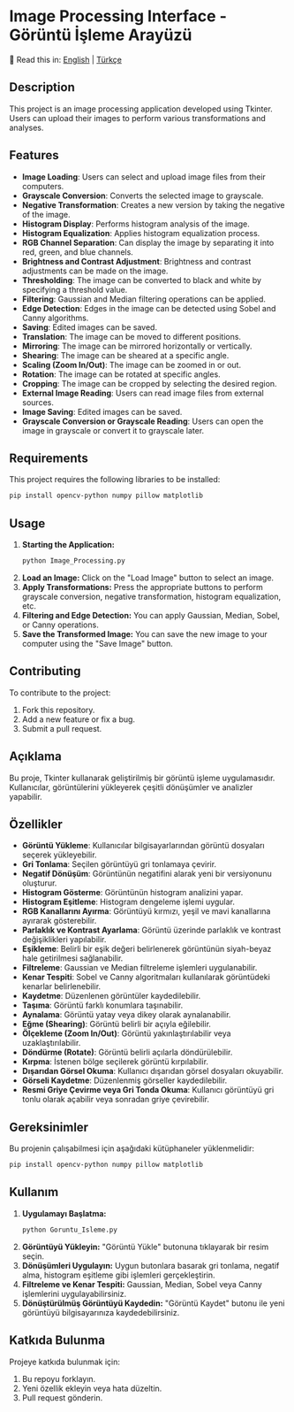 # Image Processing Interface - Görüntü İşleme Arayüzü 

📌 Read this in: [English](#description) | [Türkçe](#açıklama)

## Description

This project is an image processing application developed using Tkinter. Users can upload their images to perform various transformations and analyses.

## Features
- **Image Loading**: Users can select and upload image files from their computers.
- **Grayscale Conversion**: Converts the selected image to grayscale.
- **Negative Transformation**: Creates a new version by taking the negative of the image.
- **Histogram Display**: Performs histogram analysis of the image.
- **Histogram Equalization**: Applies histogram equalization process.
- **RGB Channel Separation**: Can display the image by separating it into red, green, and blue channels.
- **Brightness and Contrast Adjustment**: Brightness and contrast adjustments can be made on the image.
- **Thresholding**: The image can be converted to black and white by specifying a threshold value.
- **Filtering**: Gaussian and Median filtering operations can be applied.
- **Edge Detection**: Edges in the image can be detected using Sobel and Canny algorithms.
- **Saving**: Edited images can be saved.
- **Translation**: The image can be moved to different positions.
- **Mirroring**: The image can be mirrored horizontally or vertically.
- **Shearing**: The image can be sheared at a specific angle.
- **Scaling (Zoom In/Out)**: The image can be zoomed in or out.
- **Rotation**: The image can be rotated at specific angles.
- **Cropping**: The image can be cropped by selecting the desired region.
- **External Image Reading**: Users can read image files from external sources.
- **Image Saving**: Edited images can be saved.
- **Grayscale Conversion or Grayscale Reading**: Users can open the image in grayscale or convert it to grayscale later.

## Requirements
This project requires the following libraries to be installed:
```bash
pip install opencv-python numpy pillow matplotlib
```

## Usage
1. **Starting the Application:**
    ```bash
    python Image_Processing.py
    ```
2. **Load an Image:** Click on the "Load Image" button to select an image.
3. **Apply Transformations:** Press the appropriate buttons to perform grayscale conversion, negative transformation, histogram equalization, etc.
4. **Filtering and Edge Detection:** You can apply Gaussian, Median, Sobel, or Canny operations.
5. **Save the Transformed Image:** You can save the new image to your computer using the "Save Image" button.

## Contributing
To contribute to the project:
1. Fork this repository.
2. Add a new feature or fix a bug.
3. Submit a pull request.

## Açıklama

Bu proje, Tkinter kullanarak geliştirilmiş bir görüntü işleme uygulamasıdır. Kullanıcılar, görüntülerini yükleyerek çeşitli dönüşümler ve analizler yapabilir.

## Özellikler
- **Görüntü Yükleme**: Kullanıcılar bilgisayarlarından görüntü dosyaları seçerek yükleyebilir.
- **Gri Tonlama**: Seçilen görüntüyü gri tonlamaya çevirir.
- **Negatif Dönüşüm**: Görüntünün negatifini alarak yeni bir versiyonunu oluşturur.
- **Histogram Gösterme**: Görüntünün histogram analizini yapar.
- **Histogram Eşitleme**: Histogram dengeleme işlemi uygular.
- **RGB Kanallarını Ayırma**: Görüntüyü kırmızı, yeşil ve mavi kanallarına ayırarak gösterebilir.
- **Parlaklık ve Kontrast Ayarlama**: Görüntü üzerinde parlaklık ve kontrast değişiklikleri yapılabilir.
- **Eşikleme**: Belirli bir eşik değeri belirlenerek görüntünün siyah-beyaz hale getirilmesi sağlanabilir.
- **Filtreleme**: Gaussian ve Median filtreleme işlemleri uygulanabilir.
- **Kenar Tespiti**: Sobel ve Canny algoritmaları kullanılarak görüntüdeki kenarlar belirlenebilir.
- **Kaydetme**: Düzenlenen görüntüler kaydedilebilir.
- **Taşıma**: Görüntü farklı konumlara taşınabilir.
- **Aynalama**: Görüntü yatay veya dikey olarak aynalanabilir.
- **Eğme (Shearing)**: Görüntü belirli bir açıyla eğilebilir.
- **Ölçekleme (Zoom In/Out)**: Görüntü yakınlaştırılabilir veya uzaklaştırılabilir.
- **Döndürme (Rotate)**: Görüntü belirli açılarla döndürülebilir.
- **Kırpma**: İstenen bölge seçilerek görüntü kırpılabilir.
- **Dışarıdan Görsel Okuma**: Kullanıcı dışarıdan görsel dosyaları okuyabilir.
- **Görseli Kaydetme**: Düzenlenmiş görseller kaydedilebilir.
- **Resmi Griye Çevirme veya Gri Tonda Okuma**: Kullanıcı görüntüyü gri tonlu olarak açabilir veya sonradan griye çevirebilir.

## Gereksinimler
Bu projenin çalışabilmesi için aşağıdaki kütüphaneler yüklenmelidir:
```bash
pip install opencv-python numpy pillow matplotlib
```

## Kullanım
1. **Uygulamayı Başlatma:**
    ```bash
    python Goruntu_Isleme.py
    ```
2. **Görüntüyü Yükleyin:** "Görüntü Yükle" butonuna tıklayarak bir resim seçin.
3. **Dönüşümleri Uygulayın:** Uygun butonlara basarak gri tonlama, negatif alma, histogram eşitleme gibi işlemleri gerçekleştirin.
4. **Filtreleme ve Kenar Tespiti:** Gaussian, Median, Sobel veya Canny işlemlerini uygulayabilirsiniz.
5. **Dönüştürülmüş Görüntüyü Kaydedin:** "Görüntü Kaydet" butonu ile yeni görüntüyü bilgisayarınıza kaydedebilirsiniz.

## Katkıda Bulunma
Projeye katkıda bulunmak için:
1. Bu repoyu forklayın.
2. Yeni özellik ekleyin veya hata düzeltin.
3. Pull request gönderin.


